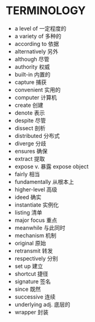 TERMINOLOGY
===========

- a level of 一定程度的
- a variety of 多种的
- according to 依据
- alternatively 另外
- although 尽管
- authority 权威
- built-in 内置的
- capture 捕获
- convenient 实用的
- computer 计算机
- create 创建
- denote 表示
- despite 尽管
- dissect 剖析
- distributed 分布式
- diverge 分歧
- ensures 确保
- extract 提取
- expose v. 暴露  expose object
- fairly 相当
- fundamentally 从根本上
- higher-level 高级
- ideed 确实
- instantiate 实例化
- listing 清单
- major focus 重点
- meanwhile 与此同时
- mechanism 机制
- original 原始
- retransmit 转发
- respectively 分别
- set up 建立
- shortcut 捷径
- signature 签名
- since 既然
- successive 连续
- underlying adj. 底层的
- wrapper 封装

